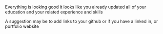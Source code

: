 Everything is looking good
it looks like you already updated all of your education
and your related experience and skills

A suggestion may be to add links to your github or if you have a linked in, or portfolio website
